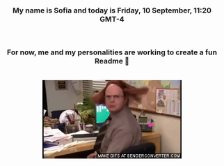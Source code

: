 


<div align="center">
<h3 >My name is Sofia and today is Friday, 10 September, 11:20 GMT-4</h3><br>
<h3 >For now, me and my personalities are working to create a fun Readme 👋
</h3><br>
<img src='img/dwight.gif' alt='working...'/>
</div>
